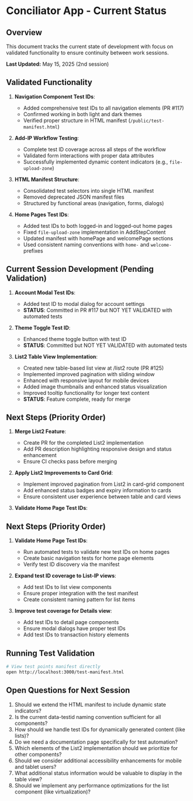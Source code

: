 # Conciliator App - Current Status

## Overview
This document tracks the current state of development with focus on validated functionality to ensure continuity between work sessions.

**Last Updated:** May 15, 2025 (2nd session)

## Validated Functionality
1. **Navigation Component Test IDs**:
   - Added comprehensive test IDs to all navigation elements (PR #117)
   - Confirmed working in both light and dark themes
   - Verified proper structure in HTML manifest (`/public/test-manifest.html`)
   
2. **Add-IP Workflow Testing**:
   - Complete test ID coverage across all steps of the workflow
   - Validated form interactions with proper data attributes
   - Successfully implemented dynamic content indicators (e.g., `file-upload-zone`)

3. **HTML Manifest Structure**:
   - Consolidated test selectors into single HTML manifest
   - Removed deprecated JSON manifest files
   - Structured by functional areas (navigation, forms, dialogs)

4. **Home Pages Test IDs**:
   - Added test IDs to both logged-in and logged-out home pages
   - Fixed `file-upload-zone` implementation in AddStepContent
   - Updated manifest with homePage and welcomePage sections
   - Used consistent naming conventions with `home-` and `welcome-` prefixes

## Current Session Development (Pending Validation)
1. **Account Modal Test IDs**:
   - Added test ID to modal dialog for account settings
   - **STATUS**: Committed in PR #117 but NOT YET VALIDATED with automated tests

2. **Theme Toggle Test ID**:
   - Enhanced theme toggle button with test ID
   - **STATUS**: Committed but NOT YET VALIDATED with automated tests


3. **List2 Table View Implementation**:
   - Created new table-based list view at /list2 route (PR #125)
   - Implemented improved pagination with sliding window
   - Enhanced with responsive layout for mobile devices
   - Added image thumbnails and enhanced status visualization
   - Improved tooltip functionality for longer text content
   - **STATUS**: Feature complete, ready for merge

## Next Steps (Priority Order)
1. **Merge List2 Feature**:
   - Create PR for the completed List2 implementation
   - Add PR description highlighting responsive design and status enhancement
   - Ensure CI checks pass before merging

2. **Apply List2 Improvements to Card Grid**:
   - Implement improved pagination from List2 in card-grid component
   - Add enhanced status badges and expiry information to cards
   - Ensure consistent user experience between table and card views

3. **Validate Home Page Test IDs**:

## Next Steps (Priority Order)
1. **Validate Home Page Test IDs**:

   - Run automated tests to validate new test IDs on home pages
   - Create basic navigation tests for home page elements
   - Verify test ID discovery via the manifest

4. **Expand test ID coverage to List-IP views**:
   - Add test IDs to list view components
   - Ensure proper integration with the test manifest
   - Create consistent naming pattern for list items

5. **Improve test coverage for Details view**:
   - Add test IDs to detail page components
   - Ensure modal dialogs have proper test IDs
   - Add test IDs to transaction history elements

## Running Test Validation
```bash
# View test points manifest directly
open http://localhost:3000/test-manifest.html
```

## Open Questions for Next Session
1. Should we extend the HTML manifest to include dynamic state indicators?
2. Is the current data-testid naming convention sufficient for all components?
3. How should we handle test IDs for dynamically generated content (like lists)?
4. Do we need a documentation page specifically for test automation?
5. Which elements of the List2 implementation should we prioritize for other components?
6. Should we consider additional accessibility enhancements for mobile and tablet users?
7. What additional status information would be valuable to display in the table view?
8. Should we implement any performance optimizations for the list component (like virtualization)?